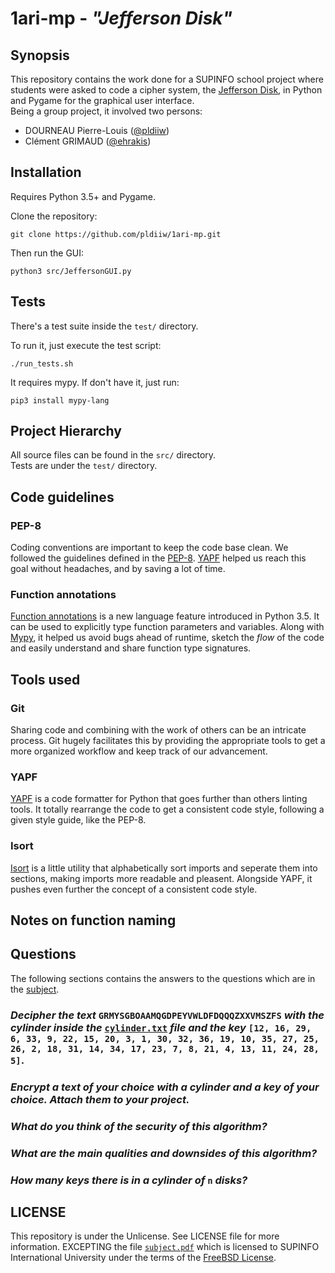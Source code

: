 # 1ari-mp - *"Jefferson Disk"*

## Synopsis

This repository contains the work done for a SUPINFO school project where
students were asked to code a cipher system, the [Jefferson Disk], in Python
and Pygame for the graphical user interface.  
Being a group project, it involved two persons:
 * DOURNEAU Pierre-Louis ([@pldiiw])
 * Clément GRIMAUD ([@ehrakis])

## Installation

Requires Python 3.5+ and Pygame.

Clone the repository:

    git clone https://github.com/pldiiw/1ari-mp.git

Then run the GUI:

    python3 src/JeffersonGUI.py

## Tests

There's a test suite inside the `test/` directory.

To run it, just execute the test script:

    ./run_tests.sh

It requires mypy. If don't have it, just run:

    pip3 install mypy-lang

## Project Hierarchy

All source files can be found in the `src/` directory.  
Tests are under the `test/` directory.

## Code guidelines

### PEP-8

Coding conventions are important to keep the code base clean. We followed the
guidelines defined in the [PEP-8]. [YAPF] helped us reach this goal without
headaches, and by saving a lot of time.

### Function annotations

[Function annotations] is a new language feature introduced in Python 3.5. It
can be used to explicitly type function parameters and variables. Along with
[Mypy], it helped us avoid bugs ahead of runtime, sketch the _flow_ of the code
and easily understand and share function type signatures.

## Tools used

### Git

Sharing code and combining with the work of others can be an intricate process.
Git hugely facilitates this by providing the appropriate tools to get a more
organized workflow and keep track of our advancement.

### YAPF

[YAPF] is a code formatter for Python that goes further than others linting
tools. It totally rearrange the code to get a consistent code style, following
a given style guide, like the PEP-8.

### Isort

[Isort] is a little utility that alphabetically sort imports and seperate them
into sections, making imports more readable and pleasent. Alongside YAPF, it
pushes even further the concept of a consistent code style.

## Notes on function naming

## Questions

The following sections contains the answers to the questions which are in the
[subject](subject.pdf).

### _Decipher the text_ `GRMYSGBOAAMQGDPEYVWLDFDQQQZXXVMSZFS` _with the cylinder inside the_ [`cylinder.txt`](cylinder.txt) _file and the key_ `[12, 16, 29, 6, 33, 9, 22, 15, 20, 3, 1, 30, 32, 36, 19, 10, 35, 27, 25, 26, 2, 18, 31, 14, 34, 17, 23, 7, 8, 21, 4, 13, 11, 24, 28, 5]`.

### _Encrypt a text of your choice with a cylinder and a key of your choice. Attach them to your project._

### _What do you think of the security of this algorithm?_

### _What are the main qualities and downsides of this algorithm?_

### _How many keys there is in a cylinder of_ `n` _disks?_

## LICENSE

This repository is under the Unlicense. See LICENSE file for more
information.
EXCEPTING the file [`subject.pdf`](subject.pdf) which is licensed to SUPINFO
International University under the terms of the [FreeBSD License].

[FreeBSD License]: https://en.wikipedia.org/wiki/BSD_licenses#2-clause
[Jefferson Disk]: https://en.wikipedia.org/wiki/Jefferson_disk
[@pldiiw]: https://github.com/pldiiw
[@ehrakis]: https://github.com/ehrakis
[PEP-8]: https://www.python.org/dev/peps/pep-0008/
[YAPF]: https://github.com/google/yapf
[Function annotations]: https://www.python.org/dev/peps/pep-3107/
[Mypy]: http://www.mypy-lang.org/
[Isort]: https://github.com/timothycrosley/isort
